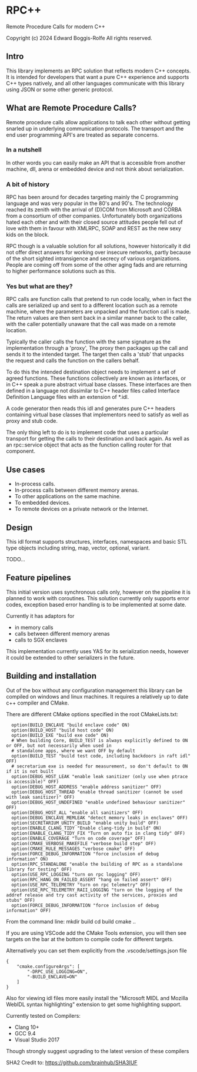 # RPC++
Remote Procedure Calls for modern C++

Copyright (c) 2024 Edward Boggis-Rolfe
All rights reserved.

## Intro
This library implements an RPC solution that reflects modern C++ concepts.  It is intended for developers that want a pure C++ experience and supports C++ types natively, and all other languages communicate with this library using JSON or some other generic protocol.  

## What are Remote Procedure Calls?
Remote procedure calls allow applications to talk each other without getting snarled up in underlying communication protocols.  The transport and the end user programming API's are treated as separate concerns.  
### In a nutshell
In other words you can easily make an API that is accessible from another machine, dll, arena or embedded device and not think about serialization.
### A bit of history
RPC has been around for decades targeting mainly the C programming language and was very popular in the 80's and 90's. The technology reached its zenith with the arrival of (D)COM from Microsoft and CORBA from a consortium of other companies.  Unfortunately both organizations hated each other and with their closed source attitudes people fell out of love with them in favour with XMLRPC, SOAP and REST as the new sexy kids on the block.  

RPC though is a valuable solution for all solutions, however historically it did not offer direct answers for working over insecure networks, partly because of the short sighted intransigence and secrecy of various organizations.  People are coming off from some of the other aging fads and are returning to higher performance solutions such as this.

### Yes but what are they?
RPC calls are function calls that pretend to run code locally, when in fact the calls are serialized up and sent to a different location such as a remote machine, where the parameters are unpacked and the function call is made.  The return values are then sent back in a similar manner back to the caller, with the caller potentially unaware that the call was made on a remote location.

Typically the caller calls the function with the same signature as the implementation through a 'proxy', The proxy then packages up the call and sends it to the intended target.  The target then calls a 'stub' that unpacks the request and calls the function on the callers behalf.

To do this the intended destination object needs to implement a set of agreed functions.  These functions collectively are known as interfaces, or in C++ speak a pure abstract virtual base classes.  These interfaces are then defined in a language not dissimilar to C++ header files called Interface Definition Language files with an extension of *.idl.

A code generator then reads this idl and generates pure C++ headers containing virtual base classes that implementors need to satisfy as well as proxy and stub code.

The only thing left to do is to implement code that uses a particular transport for getting the calls to their destination and back again.  As well as an rpc::service object that acts as the function calling router for that component.

## Use cases

 * In-process calls.
 * In-process calls between different memory arenas.
 * To other applications on the same machine.
 * To embedded devices.
 * To remote devices on a private network or the Internet.

## Design

This idl format supports structures, interfaces, namespaces and basic STL type objects including string, map, vector, optional, variant.

TODO...

## Feature pipelines

This initial version uses synchronous calls only, however on the pipeline it is planned to work with coroutines.
This solution currently only supports error codes, exception based error handling is to be implemented at some date.

Currently it has adaptors for
 * in memory calls
 * calls between different memory arenas
 * calls to SGX enclaves

This implementation currently uses YAS for its serialization needs, however it could be extended to other serializers in the future.

## Building and installation
Out of the box without any configuration management this library can be compiled on windows and linux machines.  It requires a relatively up to date c++ compiler and CMake.

There are different CMake options specified in the root CMakeLists.txt:
```
  option(BUILD_ENCLAVE "build enclave code" ON)
  option(BUILD_HOST "build host code" ON)
  option(BUILD_EXE "build exe code" ON)
  # When building Core, BUILD_TEST is always explicitly defined to ON or OFF, but not necessarily when used in
  # standalone apps, where we want OFF by default
  option(BUILD_TEST "build test code, including backdoors in raft idl" OFF)
  # secretarium exe is needed for measurement, so don't default to ON if it is not built
  option(DEBUG_HOST_LEAK "enable leak sanitizer (only use when ptrace is accessible)" OFF)
  option(DEBUG_HOST_ADDRESS "enable address sanitizer" OFF)
  option(DEBUG_HOST_THREAD "enable thread sanitizer (cannot be used with leak sanitizer)" OFF)
  option(DEBUG_HOST_UNDEFINED "enable undefined behaviour sanitizer" OFF)
  option(DEBUG_HOST_ALL "enable all sanitizers" OFF)
  option(DEBUG_ENCLAVE_MEMLEAK "detect memory leaks in enclaves" OFF)
  option(SECRETARIUM_UNITY_BUILD "enable unity build" OFF)
  option(ENABLE_CLANG_TIDY "Enable clang-tidy in build" ON)
  option(ENABLE_CLANG_TIDY_FIX "Turn on auto fix in clang tidy" OFF)
  option(ENABLE_COVERAGE "Turn on code coverage" OFF)
  option(CMAKE_VERBOSE_MAKEFILE "verbose build step" OFF)
  option(CMAKE_RULE_MESSAGES "verbose cmake" OFF)
  option(FORCE_DEBUG_INFORMATION "force inclusion of debug information" ON)
  option(RPC_STANDALONE "enable the building of RPC as a standalone library for testing" OFF)
  option(USE_RPC_LOGGING "turn on rpc logging" OFF)
  option(RPC_HANG_ON_FAILED_ASSERT "hang on failed assert" OFF)
  option(USE_RPC_TELEMETRY "turn on rpc telemetry" OFF)
  option(USE_RPC_TELEMETRY_RAII_LOGGING "turn on the logging of the addref release and try cast activity of the services, proxies and stubs" OFF)
  option(FORCE_DEBUG_INFORMATION "force inclusion of debug information" OFF)
 ```

From the command line:
mkdir build
cd build
cmake ..

If you are using VSCode add the CMake Tools extension, you will then see targets on the bar at the bottom to compile code for different targets.

Alternatively you can set them explicitly from the .vscode/settings.json file

```
{
    "cmake.configureArgs": [
        "-DRPC_USE_LOGGING=ON",
        "-BUILD_ENCLAVE=ON"
    ]
}
```

Also for viewing idl files more easily install the "Microsoft MIDL and Mozilla WebIDL syntax highlighting" extension to get some highlighting support.

Currently tested on Compilers:
 * Clang 10+ 
 * GCC 9.4
 * Visual Studio 2017

Though strongly suggest upgrading to the latest version of these compilers

SHA2 Credit to: https://github.com/brainhub/SHA3IUF 